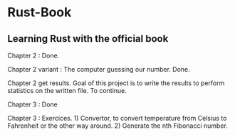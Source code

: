 # Rust-Book
## Learning Rust with the official book

Chapter 2 : Done.

Chapter 2 variant : The computer guessing our number. Done.

Chapter 2 get results. Goal of this project is to write the results to perform statistics on the written file. To continue.

Chapter 3 : Done

Chapter 3 : Exercices. 1) Convertor, to convert temperature from Celsius to Fahrenheit or the other way around.
2) Generate the nth Fibonacci number.